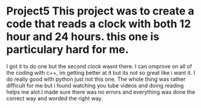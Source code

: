 # Project5 This project was to create a code that reads a clock with both 12 hour and 24 hours. this one is particulary hard for me.
I got it to do one but the second clock wasnt there. I can omprove on all of the coding with c++, im getting better at it but its not so great
like i want it. I do really good with python just not this one. The whole thing was rather difficult for me but i found watching you tube videos
and doing reading helps me alot.I made sure there was no errors and everything was done the correct way and worded the right way.

